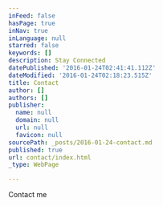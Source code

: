 ```yaml
---
inFeed: false
hasPage: true
inNav: true
inLanguage: null
starred: false
keywords: []
description: Stay Connected
datePublished: '2016-01-24T02:41:41.112Z'
dateModified: '2016-01-24T02:18:23.515Z'
title: Contact
author: []
authors: []
publisher:
  name: null
  domain: null
  url: null
  favicon: null
sourcePath: _posts/2016-01-24-contact.md
published: true
url: contact/index.html
_type: WebPage

---
```

Contact me
